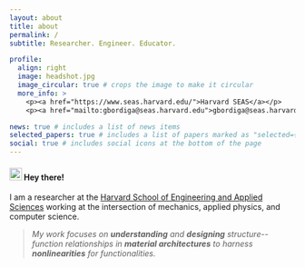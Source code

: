 ```yaml
---
layout: about
title: about
permalink: /
subtitle: Researcher. Engineer. Educator.

profile:
  align: right
  image: headshot.jpg
  image_circular: true # crops the image to make it circular
  more_info: >
    <p><a href="https://www.seas.harvard.edu/">Harvard SEAS</a></p>
    <p><a href="mailto:gbordiga@seas.harvard.edu">gbordiga@seas.harvard.edu</a></p>

news: true # includes a list of news items
selected_papers: true # includes a list of papers marked as "selected={true}"
social: true # includes social icons at the bottom of the page
---
```


#### <img src="https://media.giphy.com/media/hvRJCLFzcasrR4ia7z/giphy.gif" width="22"> Hey there!

I am a researcher at the [Harvard School of Engineering and Applied Sciences](https://www.seas.harvard.edu/) working at the intersection of mechanics, applied physics, and computer science.

> *My work focuses on **understanding** and **designing** structure--function relationships in **material architectures** to harness **nonlinearities** for functionalities.*

